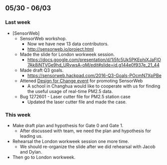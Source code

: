 ## 05/30 - 06/03 ##

### Last week
* [SensorWeb]
  - SensorWeb workshop.
    - Now we have new 13 data contributors.
    - http://sensorweb.io/project.html
  - Made the slide for London workweek session.
    - https://docs.google.com/presentation/d/1i5fc5Uk5PKEphjXJaFlO7Ak8jNTVGe9hd_URywsA-oM/edit#slide=id.g144e0f937e_21_44
  - Made draft Q3 goals.
    - https://sensorweb.hackpad.com/2016-Q3-Goals-POcmN7XpPBe
  - Attened [Design for Change event](https://www.facebook.com/events/970862726368358) for promoting SensorWeb
    - A school in Changhua would like to cooperate with us for finding the useful usage of real-time PM2.5 data.
  - Bug 1272601 - Laser cutter file for PM2.5 station case
    - Updated the laser cutter file and made the case.

### This week
  - Make draft plan and hypothesis for Gate 0 and Gate 1.
    - After discussed with team, we need the plan and hypothesis for leading us.
  - Rehearsal the London workweek session one more time.
    - We should re-organize the slide after we did rehearsal with Jacob and Dylan.
  - Then go to London workweek.

[New Design]: https://github.com/sensor-web/sensorweb-design/blob/master/Screens/Home.png
[Q2 Goals]: https://bugzilla.mozilla.org/show_bug.cgi?id=1271205#c1
